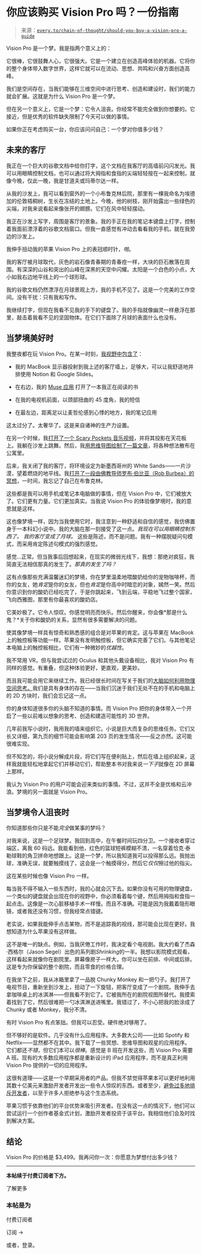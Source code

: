 <!--yml

category: COT 专栏

日期：2024-05-08 11:05:36

-->

# 你应该购买 Vision Pro 吗？一份指南

> 来源：[`every.to/chain-of-thought/should-you-buy-a-vision-pro-a-guide`](https://every.to/chain-of-thought/should-you-buy-a-vision-pro-a-guide)

Vision Pro 是一个梦。我是指两个意义上的：

它很棒，它很鼓舞人心，它很强大。它是一个建立在创造高峰体验的机器。它将你的整个身体带入数字世界，这样它就可以在流动、思想、共鸣和兴奋方面创造高峰。

我们是空间存在，当我们能够在三维空间中进行思考、创造和建设时，我们的能力就会扩展。这就是为什么 Vision Pro 是一个梦。

但在另一个意义上，它是一个梦：它令人沮丧。你经常不能完全做到你想要的。它接近，但是优秀的软件缺失限制了今天可以做的事情。

如果你正在考虑购买一台，你应该问问自己：一个梦对你值多少钱？

## 未来的客厅

我正在一个巨大的谷歌文档中给你打字，这个文档在我客厅的高墙前闪闪发光。我可以用眼睛控制文档，也可以通过将大拇指和食指的尖端轻轻按在一起来控制，就像今晚，仅此一晚，我是甘道夫或玛蒂尔达一样。

从我的沙发上，我可以看到窗外的一个小布鲁克林后院，那里有一棵我命名为埃德加的伦敦梧桐树，生长在冻结的土地上。今晚，他的树枝，刚开始露出一些绿色的尖端，对我来说看起来像张开的翅膀。它们在风中轻轻摆动。

我正在沙发上写字，周围是客厅的景象。我的手正在我的笔记本键盘上打字，控制着我面前漂浮着的谷歌文档窗口。但我一直感觉有冲动去看看我的手机，就在我旁边的沙发上。

我伸手扭动我的苹果 Vision Pro 上的表冠顺时针，*啪*。

我的客厅被月球取代，灰色的岩石像青春期的青春痘一样，大块的巨石散落在周围。有深深的山谷和突出的山峰在深黑的天空中闪耀。太阳是一个白色的小点，大小如我右边地平线上的一个球形球。

我的谷歌文档仍然漂浮在月球景观上方，我的手机不见了。这是一个完美的工作空间。没有干扰：只有我和写作。

我继续打字，但现在我看不见我的手下的键盘了。我的手指就像幽灵一样悬浮在那里，敲击着我看不见的坚固物体。在它们下面除了月球的表面什么也没有。

## 当梦境美好时

我整夜都在玩 Vision Pro。在某一时刻，[我视野中包含了](https://twitter.com/danshipper/status/1755035551126687851)：

+   我的 MacBook 显示器投射到我上述的客厅墙上，足够大，可以让我舒适地并排使用 Notion 和 Google Slides。

+   在右边，我的 [Muse 应用](https://museapp.com/) 打开了一本我正在阅读的书

+   在我的电视机前面，以颈部扭曲的 45 度角，我的短信

+   在最左边，距离足以让麦哲伦感到心悸的地方，我的笔记应用

这太过分了。太奢华了。这是来自诸神的生产力设置。

在另一个时候，我[打开了一个 Scary Pockets 音乐视频](https://twitter.com/danshipper/status/1755041712479621283)，并将其投影在天花板上。我躺在沙发上跳舞。然后，我[用思维导图绘制了一篇文章](https://twitter.com/danshipper/status/1755333272211509433)，将各种想法散布在公寓里。

后来，我关闭了我的客厅，将环境设定为新墨西哥州的 White Sands——一片沙漠，望着燃烧的地平线。我[打开了一段由佛教导师罗布·伯比亚（Rob Burbea）的冥想](https://dharmaseed.org/talks/9983/)，一时间，我忘记了自己在布鲁克林。

这些都是我可以用手机或笔记本电脑做的事情，但在 Vision Pro 中，它们被放大了。它们更有力量。它们更加真实。当我说 Vision Pro 的体验像梦境时，我的意思就是这样。

这也像梦境一样，因为当我使用它时，我注意到一种舒适和自信的感觉，我仿佛置身于一本科幻小说中。我的大脑在那一刻接受了这一点。*我现在可以用眼睛控制东西了。* *我的客厅变成了月球。* 这些是陈述，而不是问题。我有一种摆脱疑问句模式，而采用肯定陈述句模式的强烈感觉。

感觉…正常。但当我事后回想起来，在现实的微弱光线下，我想：那绝对疯狂，我简直无法相信那真的发生了。*那真的发生了吗？*

这有点像那些充满温馨迷幻的梦境，你在梦里温柔地喂酸奶给你的宠物咖啡杯，而你的女友，她*肯定*是你的女友，但也*肯定*是你高中时暗恋的对象，嫣然一笑。然后你意识到你的酸奶已经吃完了，于是你跳起来，飞到云端，平稳地飞过整个国家，飞向西雅图，那里有你最喜欢的酸奶店。

它美妙极了。它令人惊叹。你感觉明亮而快乐。然后你醒来，你会像*那是什么鬼？*关于你和酸奶的关系，显然有很多需要解决的问题。

使其像梦境一样具有惊奇和熟悉感的组合是对苹果的肯定。这与苹果在 MacBook 上的触控板等功能一样。苹果没有发明触控板，但它确实完善了它们。与其他笔记本电脑上的触控板相比，它们有一种微妙的*优越性*。

我不常用 VR，但与我尝试过的 Oculus 和其他头戴设备相比，我对 Vision Pro 有同样的感觉。有重叠，但这种体验更好，更直观，更美妙。

而且我可能会用它来继续工作。我已经很长时间在写关于我们的[大脑如何利用物理空间思考。](https://every.to/superorganizers/spatial-organization-6012727)我们是具有身体的存在——当我们沉迷于我们无处不在的手机和电脑上的 2D 方块时，我们会忘记这一点。

你的身体知道很多你的头脑不知道的事情。而 Vision Pro 把你的身体带入一个开启了一些以前难以想象的思考、创造和建造可能性的 3D 世界。

几年前我写小说时，我用我的墙来组织它。小说是巨大而复杂的思维任务。它们又长又详细，第九页的细节可能会影响第 203 页的发生情况——反之亦然。这可能很难实现。

但不知怎的，将小说分解成片段，将它们写在便利贴上，然后在墙上组织起来，这样我就能轻松地拿起它们并移动它们，帮助整本书对我来说*一下子*就像在 2D 屏幕上那样。

我认为 Vision Pro 的用户可能会迎来类似的事情。不过，这并不全是优格和云冲浪。梦境的另一面就是 Vision Pro。

## 当梦境令人沮丧时

你知道那些你只是不能*完全*做某事的梦吗？

对我来说，这是一个足球梦。我回到高中，在午餐时间玩四分卫。一个接收者穿过端区，离我 60 码远。我能看到他，红色的篮球短裤模糊不清，一名穿着恰克·泰勒球鞋的角卫拼命地想跟上。这是一个梦，所以我知道我可以投得那么远。我抛出球，准确无误，就要触摸线了，这会是一个触摸得分，然后它*仅仅*擦过他的指尖。

这在某些时候也像 Vision Pro 一样。

每当我不得不输入一些东西时，我的心就会沉下去。如果你没有可用的物理键盘，一个类似的键盘就会出现在你的视野中，你必须看着每个键，然后用拇指和食指一起点击。这像是一次心脏移植手术一样慢。而且不准确。可能是因为我戴着隐形眼镜，或者我还没有习惯，但我经常点错键。

老实说，如果我能伸手点击某物，而不是追踪我的视线，那可能会比现在更好。我想知道为什么苹果没有这样做。

这不是唯一的缺点。例如，当我厌倦工作时，我决定看个电视剧。我大约看了杰森·西格尔（Jason Segel）出色的系列剧*Shrinking*的一半。我想以影院模式观看，这样看起来就像你在剧院里。屏幕像房子一样大，你可以坐在前排、中间或后排。这是专为你保留的整个剧院，而且零食的价格合理。

在我坐下之前，我从冰箱里拿了一品脱 Chunky Monkey 和一把勺子。我打开了电视节目，重新坐到沙发上，扭动了一下旋钮，把客厅变成了一个剧院。我伸手去拿咖啡桌上的冰淇淋——但我看不到它了。它被我所在的剧院视图所替代。我摸索着找到了它，然后很难把一勺冰淇淋送进嘴里。我错过了，不小心把我的脸涂成了 Chunky 或者 Monkey，我分不清。

有时 Vision Pro 有点笨拙。但我可以忍受。硬件绝对够用了。

但不够好的是软件。几乎没有什么应用程序。大多数大公司——比如 Spotify 和 Netflix——显然都不在其中。我下载了一些冥想、思维导图和观星的应用程序。它们都还*不错*，但它们本可以*很棒*。感觉是 B 班在开发这些，而 Vision Pro 需要 A 班。现有的大多数应用程序都是重新设计的 iPad 应用程序，而不是真正利用 Vision Pro 提供的一切的应用程序。

这很有道理——这是一个早期采用者的产品。但我不禁觉得苹果本可以更好地利用其数十亿美元来激励开发者开发出一些令人惊叹的东西。或者至少，[避免过多地排斥开发者](https://stratechery.com/2024/the-apple-vision-pros-missing-apps/)，以至于许多人拒绝参与这个生态系统。

苹果习惯于依靠他们的平台优势来吸引开发者。在没有这一点的情况下，他们可以尝试运行一个创作者基金式计划，激励开发者投资于该平台。我相信他们会及时找到解决方案。

## 结论

Vision Pro 的价格是 $3,499。我再问你一次：你愿意为梦想付出多少钱？

* * *

**本帖续于付费订阅者下方。**

了解更多

### 本帖是为

付费订阅者

订阅 →

或者，登录。

